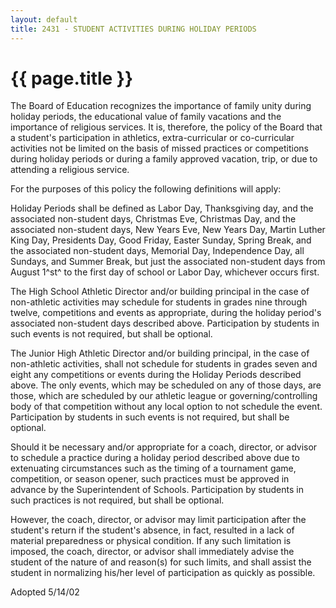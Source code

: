 ```yaml
---
layout: default
title: 2431 - STUDENT ACTIVITIES DURING HOLIDAY PERIODS
---
```


{{ page.title }}
================

The Board of Education recognizes the importance of family unity during
holiday periods, the educational value of family vacations and the
importance of religious services. It is, therefore, the policy of the
Board that a student's participation in athletics, extra-curricular or
co-curricular activities not be limited on the basis of missed practices
or competitions during holiday periods or during a family approved
vacation, trip, or due to attending a religious service.

For the purposes of this policy the following definitions will apply:

Holiday Periods shall be defined as Labor Day, Thanksgiving day, and the
associated non-student days, Christmas Eve, Christmas Day, and the
associated non-student days, New Years Eve, New Years Day, Martin Luther
King Day, Presidents Day, Good Friday, Easter Sunday, Spring Break, and
the associated non-student days, Memorial Day, Independence Day, all
Sundays, and Summer Break, but just the associated non-student days from
August 1^st^ to the first day of school or Labor Day, whichever occurs
first.

The High School Athletic Director and/or building principal in the case
of non-athletic activities may schedule for students in grades nine
through twelve, competitions and events as appropriate, during the
holiday period's associated non-student days described above.
Participation by students in such events is not required, but shall be
optional.

The Junior High Athletic Director and/or building principal, in the case
of non-athletic activities, shall not schedule for students in grades
seven and eight any competitions or events during the Holiday Periods
described above. The only events, which may be scheduled on any of those
days, are those, which are scheduled by our athletic league or
governing/controlling body of that competition without any local option
to not schedule the event. Participation by students in such events is
not required, but shall be optional.

Should it be necessary and/or appropriate for a coach, director, or
advisor to schedule a practice during a holiday period described above
due to extenuating circumstances such as the timing of a tournament
game, competition, or season opener, such practices must be approved in
advance by the Superintendent of Schools. Participation by students in
such practices is not required, but shall be optional.

However, the coach, director, or advisor may limit participation after
the student's return if the student's absence, in fact, resulted in a
lack of material preparedness or physical condition. If any such
limitation is imposed, the coach, director, or advisor shall immediately
advise the student of the nature of and reason(s) for such limits, and
shall assist the student in normalizing his/her level of participation
as quickly as possible.

Adopted 5/14/02
